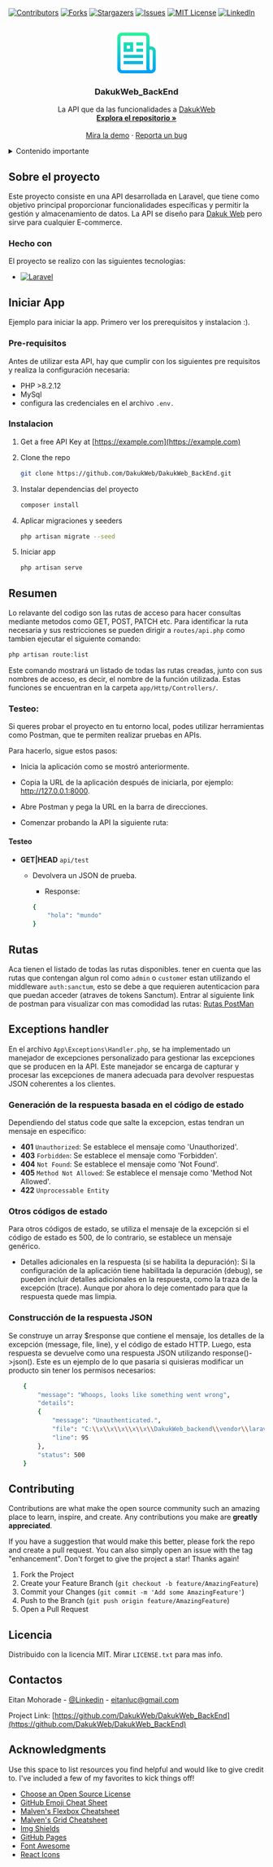 [![Contributors][contributors-shield]][contributors-url]
[![Forks][forks-shield]][forks-url]
[![Stargazers][stars-shield]][stars-url]
[![Issues][issues-shield]][issues-url]
[![MIT License][license-shield]][license-url]
[![LinkedIn][linkedin-shield]][linkedin-url]

<!-- PROJECT LOGO -->
<br />
<div align="center">
  <a href="https://github.com/DakukWeb/DakukWeb_BackEnd">
    <img src="images/logo.png" alt="Logo" width="80" height="80">
  </a>

  <h3 align="center">DakukWeb_BackEnd</h3>

  <p align="center">
    La API que da las funcionalidades a <a href="https://github.com/EitanMohorade/DakukWeb">DakukWeb</a>
    <br />
    <a href="https://github.com/DakukWeb/DakukWeb_BackEnd"><strong>Explora el repositorio »</strong></a>
    <br />
    <br />
    <a href="https://github.com/DakukWeb/DakukWeb_BackEnd">Mira la demo</a>
    ·
    <a href="https://github.com/DakukWeb/DakukWeb_BackEnd/issues">Reporta un bug</a>
  </p>
</div>

<!-- TABLE OF CONTENTS -->
<details>
  <summary>Contenido importante</summary>
  <ol>
    <li>
      <a href="#Sobre el proyecto">Sobre el proyecto</a>
      <ul>
        <li><a href="#Hecho con">Hecho con</a></li>
      </ul>
    </li>
    <li>
      <a href="#Iniciar App">Iniciar App</a>
      <ul>
        <li><a href="#Pre-requisitos">Pre-requisitos</a></li>
        <li><a href="#Instalacion">Instalacion</a></li>
      </ul>
    </li>
    <li><a href="#Exceptions handler">Exceptions handler</a></li>
    <li><a href="#contributing">Contributing</a></li>
    <li><a href="#Licencia">Licencia</a></li>
    <li><a href="#contactos">Contactos</a></li>
    <li><a href="#acknowledgments">Acknowledgments</a></li>
  </ol>
</details>

<!-- ABOUT THE PROJECT -->
## Sobre el proyecto

Este proyecto consiste en una API desarrollada en Laravel, que tiene como objetivo principal proporcionar funcionalidades específicas y permitir la gestión y almacenamiento de datos. La API se diseño para  <a href="https://github.com/EitanMohorade/DakukWeb">Dakuk Web</a> pero sirve para cualquier E-commerce.

### Hecho con

El proyecto se realizo  con las siguientes tecnologias:

* [![Laravel][Laravel.com]][Laravel-url]

<!-- GETTING STARTED -->
## Iniciar App

Ejemplo para iniciar la app. Primero ver los prerequisitos y instalacion :).

### Pre-requisitos

Antes de utilizar esta API, hay que cumplir con los siguientes pre requisitos y realiza la configuración necesaria:

* PHP >8.2.12
* MySql
* configura las credenciales en el archivo `.env.`

### Instalacion

1. Get a free API Key at [https://example.com](https://example.com)
2. Clone the repo

   ```sh
   git clone https://github.com/DakukWeb/DakukWeb_BackEnd.git
   ```

3. Instalar dependencias del proyecto

   ```sh
   composer install
   ```

4. Aplicar migraciones y seeders

   ```sh
   php artisan migrate --seed
   ```

5. Iniciar app

    ```sh
    php artisan serve
    ```
<!-- resumen -->
## Resumen

Lo relavante del codigo son las rutas de acceso para hacer consultas mediante metodos como GET, POST, PATCH etc. Para identificar la ruta necesaria y sus restricciones se pueden dirigir a `routes/api.php` como tambien ejecutar el siguiente comando:

```sh
php artisan route:list
```

Este comando mostrará un listado de todas las rutas creadas, junto con sus nombres de acceso, es decir, el nombre de la función utilizada. Estas funciones se encuentran en la carpeta `app/Http/Controllers/`.

### Testeo:

Si queres probar el proyecto en tu entorno local, podes utilizar herramientas como Postman, que te permiten realizar pruebas en APIs.

Para hacerlo, sigue estos pasos:

* Inicia la aplicación como se mostró anteriormente.

* Copia la URL de la aplicación después de iniciarla, por ejemplo: http://127.0.0.1:8000.

* Abre Postman y pega la URL en la barra de direcciones.

* Comenzar probando la API la siguiente ruta:

#### Testeo

* **GET|HEAD** `api/test`
  * Devolvera un JSON de prueba.
    * Response:

    ```sh
    {
        "hola": "mundo"
    }
    ```

## Rutas

Aca tienen el listado de todas las rutas disponibles. tener en cuenta que las rutas que contengan algun rol como `admin` o `customer` estan utilizando el middleware `auth:sanctum`, esto se debe a que requieren autenticacion para que puedan acceder (atraves de tokens Sanctum).
Entrar al siguiente link de postman para visualizar con mas comodidad las rutas: [Rutas PostMan](https://galactic-meteor-101946.postman.co/workspace/New-Team-Workspace~83e9a81c-54b8-4335-b64c-649ab96f3a87/collection/28279829-fba08322-b36a-40cc-b59c-0e70310b2c8a?action=share&creator=28279829)

## Exceptions handler

En el archivo `App\Exceptions\Handler.php`, se ha implementado un manejador de excepciones personalizado para gestionar las excepciones que se producen en la API. Este manejador se encarga de capturar y procesar las excepciones de manera adecuada para devolver respuestas JSON coherentes a los clientes.

### Generación de la respuesta basada en el código de estado

Dependiendo del status code que salte la excepcion, estas tendran un mensaje en especifico:

* **401** `Unauthorized`: Se establece el mensaje como 'Unauthorized'.
* **403** `Forbidden`: Se establece el mensaje como 'Forbidden'.
* **404** `Not Found`: Se establece el mensaje como 'Not Found'.
* **405** `Method Not Allowed`: Se establece el mensaje como 'Method Not Allowed'.
* **422** `Unprocessable Entity`

### Otros códigos de estado

Para otros códigos de estado, se utiliza el mensaje de la excepción si el código de estado es 500, de lo contrario, se establece un mensaje genérico.

* Detalles adicionales en la respuesta (si se habilita la depuración): Si la configuración de la aplicación tiene habilitada la depuración (debug), se pueden incluir detalles adicionales en la respuesta, como la traza de la excepción (trace). Aunque por ahora lo deje comentado para que la respuesta quede mas limpia.

### Construcción de la respuesta JSON

Se construye un array $response que contiene el mensaje, los detalles de la excepción (message, file, line), y el código de estado HTTP. Luego, esta respuesta se devuelve como una respuesta JSON utilizando response()->json(). Este es un ejemplo de lo que pasaria si quisieras modificar un producto sin tener los permisos necesarios:

```sh
    {
        "message": "Whoops, looks like something went wrong",
        "details":
        {
            "message": "Unauthenticated.",
            "file": "C:\\x\\x\\x\\x\\x\\DakukWeb_backend\\vendor\\laravel\\framework\\src\\Illuminate\\Auth\\Middleware\\Authenticate.php",
            "line": 95
        },
        "status": 500
    }
```

<!-- CONTRIBUTING -->
## Contributing

Contributions are what make the open source community such an amazing place to learn, inspire, and create. Any contributions you make are **greatly appreciated**.

If you have a suggestion that would make this better, please fork the repo and create a pull request. You can also simply open an issue with the tag "enhancement".
Don't forget to give the project a star! Thanks again!

1. Fork the Project
2. Create your Feature Branch (`git checkout -b feature/AmazingFeature`)
3. Commit your Changes (`git commit -m 'Add some AmazingFeature'`)
4. Push to the Branch (`git push origin feature/AmazingFeature`)
5. Open a Pull Request

<!-- LICENSE -->
## Licencia

Distribuido con la licencia MIT. Mirar `LICENSE.txt` para mas info.

<!-- CONTACT -->
## Contactos

Eitan Mohorade - [@Linkedin](https://www.linkedin.com/in/eitan-mohorade-4b904826a/) - <eitanluc@gmail.com>

Project Link: [https://github.com/DakukWeb/DakukWeb_BackEnd](https://github.com/DakukWeb/DakukWeb_BackEnd)

<!-- ACKNOWLEDGMENTS -->
## Acknowledgments

Use this space to list resources you find helpful and would like to give credit to. I've included a few of my favorites to kick things off!

* [Choose an Open Source License](https://choosealicense.com)
* [GitHub Emoji Cheat Sheet](https://www.webpagefx.com/tools/emoji-cheat-sheet)
* [Malven's Flexbox Cheatsheet](https://flexbox.malven.co/)
* [Malven's Grid Cheatsheet](https://grid.malven.co/)
* [Img Shields](https://shields.io)
* [GitHub Pages](https://pages.github.com)
* [Font Awesome](https://fontawesome.com)
* [React Icons](https://react-icons.github.io/react-icons/search)

<!-- MARKDOWN LINKS & IMAGES -->
<!-- https://www.markdownguide.org/basic-syntax/#reference-style-links -->
[contributors-shield]: https://img.shields.io/github/contributors/DakukWeb/DakukWeb_BackEnd.svg?style=for-the-badge
[contributors-url]: https://github.com/DakukWeb/DakukWeb_BackEnd/graphs/contributors
[forks-shield]: https://img.shields.io/github/forks/DakukWeb/DakukWeb_BackEnd.svg?style=for-the-badge
[forks-url]: https://github.com/DakukWeb/DakukWeb_BackEnd/network/members
[stars-shield]: https://img.shields.io/github/stars/DakukWeb/DakukWeb_BackEnd.svg?style=for-the-badge
[stars-url]: https://github.com/DakukWeb/DakukWeb_BackEnd/stargazers
[issues-shield]: https://img.shields.io/github/issues/DakukWeb/DakukWeb_BackEnd.svg?style=for-the-badge
[issues-url]: https://github.com/DakukWeb/DakukWeb_BackEnd/issues
[license-shield]: https://img.shields.io/github/license/DakukWeb/DakukWeb_BackEnd.svg?style=for-the-badge
[license-url]: https://github.com/DakukWeb/DakukWeb_BackEnd/blob/master/LICENSE.txt
[linkedin-shield]: https://img.shields.io/badge/-LinkedIn-black.svg?style=for-the-badge&logo=linkedin&colorB=555
[linkedin-url]: https://www.linkedin.com/in/eitan-mohorade-4b904826a/
[Laravel.com]: https://img.shields.io/badge/Laravel-FF2D20?style=for-the-badge&logo=laravel&logoColor=white
[Laravel-url]: https://laravel.com
